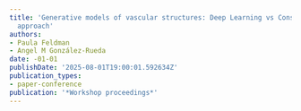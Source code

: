 ```yaml
---
title: 'Generative models of vascular structures: Deep Learning vs Constrained Optimization
  approach'
authors:
- Paula Feldman
- Angel M González-Rueda
date: -01-01
publishDate: '2025-08-01T19:00:01.592634Z'
publication_types:
- paper-conference
publication: '*Workshop proceedings*'
---
```

